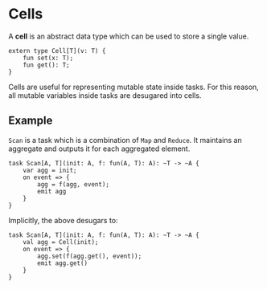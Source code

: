 # Cells

A **cell** is an abstract data type which can be used to store a single value.

```text
extern type Cell[T](v: T) {
    fun set(x: T);
    fun get(): T;
}
```

Cells are useful for representing mutable state inside tasks. For this reason, all mutable variables inside tasks are desugared into cells.

## Example

`Scan` is a task which is a combination of `Map` and `Reduce`. It maintains an aggregate and outputs it for each aggregated element.

```text
task Scan[A, T](init: A, f: fun(A, T): A): ~T -> ~A {
    var agg = init;
    on event => {
        agg = f(agg, event);
        emit agg
    }
}
```

Implicitly, the above desugars to:

```text
task Scan[A, T](init: A, f: fun(A, T): A): ~T -> ~A {
    val agg = Cell(init);
    on event => {
        agg.set(f(agg.get(), event));
        emit agg.get()
    }
}
```
